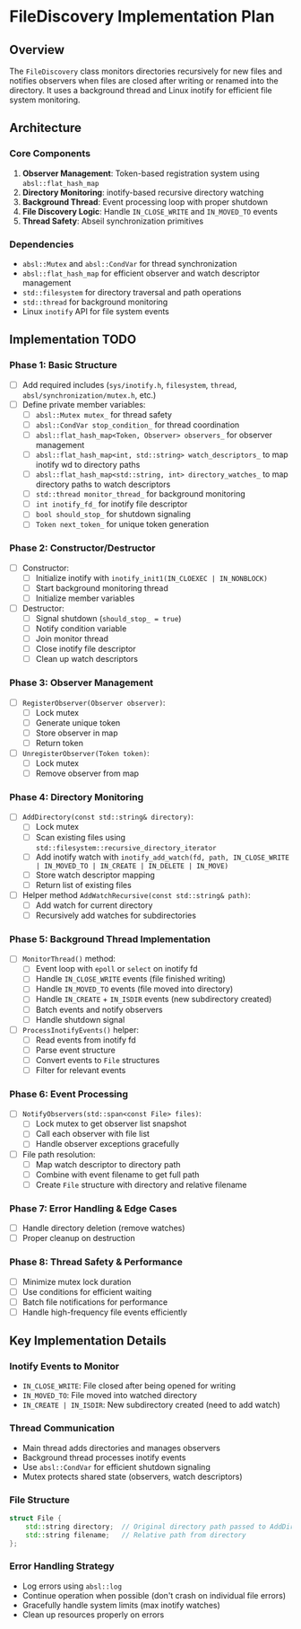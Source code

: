 # FileDiscovery Implementation Plan

## Overview
The `FileDiscovery` class monitors directories recursively for new files and notifies observers when files are closed after writing or renamed into the directory. It uses a background thread and Linux inotify for efficient file system monitoring.

## Architecture

### Core Components
1. **Observer Management**: Token-based registration system using `absl::flat_hash_map`
2. **Directory Monitoring**: inotify-based recursive directory watching
3. **Background Thread**: Event processing loop with proper shutdown
4. **File Discovery Logic**: Handle `IN_CLOSE_WRITE` and `IN_MOVED_TO` events
5. **Thread Safety**: Abseil synchronization primitives

### Dependencies
- `absl::Mutex` and `absl::CondVar` for thread synchronization
- `absl::flat_hash_map` for efficient observer and watch descriptor management
- `std::filesystem` for directory traversal and path operations
- `std::thread` for background monitoring
- Linux `inotify` API for file system events

## Implementation TODO

### Phase 1: Basic Structure
- [ ] Add required includes (`sys/inotify.h`, `filesystem`, `thread`, `absl/synchronization/mutex.h`, etc.)
- [ ] Define private member variables:
  - [ ] `absl::Mutex mutex_` for thread safety
  - [ ] `absl::CondVar stop_condition_` for thread coordination
  - [ ] `absl::flat_hash_map<Token, Observer> observers_` for observer management
  - [ ] `absl::flat_hash_map<int, std::string> watch_descriptors_` to map inotify wd to directory paths
  - [ ] `absl::flat_hash_map<std::string, int> directory_watches_` to map directory paths to watch descriptors
  - [ ] `std::thread monitor_thread_` for background monitoring
  - [ ] `int inotify_fd_` for inotify file descriptor
  - [ ] `bool should_stop_` for shutdown signaling
  - [ ] `Token next_token_` for unique token generation

### Phase 2: Constructor/Destructor
- [ ] Constructor:
  - [ ] Initialize inotify with `inotify_init1(IN_CLOEXEC | IN_NONBLOCK)`
  - [ ] Start background monitoring thread
  - [ ] Initialize member variables
- [ ] Destructor:
  - [ ] Signal shutdown (`should_stop_ = true`)
  - [ ] Notify condition variable
  - [ ] Join monitor thread
  - [ ] Close inotify file descriptor
  - [ ] Clean up watch descriptors

### Phase 3: Observer Management
- [ ] `RegisterObserver(Observer observer)`:
  - [ ] Lock mutex
  - [ ] Generate unique token
  - [ ] Store observer in map
  - [ ] Return token
- [ ] `UnregisterObserver(Token token)`:
  - [ ] Lock mutex
  - [ ] Remove observer from map

### Phase 4: Directory Monitoring
- [ ] `AddDirectory(const std::string& directory)`:
  - [ ] Lock mutex
  - [ ] Scan existing files using `std::filesystem::recursive_directory_iterator`
  - [ ] Add inotify watch with `inotify_add_watch(fd, path, IN_CLOSE_WRITE | IN_MOVED_TO | IN_CREATE | IN_DELETE | IN_MOVE)`
  - [ ] Store watch descriptor mapping
  - [ ] Return list of existing files
- [ ] Helper method `AddWatchRecursive(const std::string& path)`:
  - [ ] Add watch for current directory
  - [ ] Recursively add watches for subdirectories

### Phase 5: Background Thread Implementation
- [ ] `MonitorThread()` method:
  - [ ] Event loop with `epoll` or `select` on inotify fd
  - [ ] Handle `IN_CLOSE_WRITE` events (file finished writing)
  - [ ] Handle `IN_MOVED_TO` events (file moved into directory)
  - [ ] Handle `IN_CREATE` + `IN_ISDIR` events (new subdirectory created)
  - [ ] Batch events and notify observers
  - [ ] Handle shutdown signal
- [ ] `ProcessInotifyEvents()` helper:
  - [ ] Read events from inotify fd
  - [ ] Parse event structure
  - [ ] Convert events to `File` structures
  - [ ] Filter for relevant events

### Phase 6: Event Processing
- [ ] `NotifyObservers(std::span<const File> files)`:
  - [ ] Lock mutex to get observer list snapshot
  - [ ] Call each observer with file list
  - [ ] Handle observer exceptions gracefully
- [ ] File path resolution:
  - [ ] Map watch descriptor to directory path
  - [ ] Combine with event filename to get full path
  - [ ] Create `File` structure with directory and relative filename

### Phase 7: Error Handling & Edge Cases
- [ ] Handle directory deletion (remove watches)
- [ ] Proper cleanup on destruction

### Phase 8: Thread Safety & Performance
- [ ] Minimize mutex lock duration
- [ ] Use conditions for efficient waiting
- [ ] Batch file notifications for performance
- [ ] Handle high-frequency file events efficiently

## Key Implementation Details

### Inotify Events to Monitor
- `IN_CLOSE_WRITE`: File closed after being opened for writing
- `IN_MOVED_TO`: File moved into watched directory
- `IN_CREATE | IN_ISDIR`: New subdirectory created (need to add watch)

### Thread Communication
- Main thread adds directories and manages observers
- Background thread processes inotify events
- Use `absl::CondVar` for efficient shutdown signaling
- Mutex protects shared state (observers, watch descriptors)

### File Structure
```cpp
struct File {
    std::string directory;  // Original directory path passed to AddDirectory
    std::string filename;   // Relative path from directory
};
```

### Error Handling Strategy
- Log errors using `absl::log`
- Continue operation when possible (don't crash on individual file errors)
- Gracefully handle system limits (max inotify watches)
- Clean up resources properly on errors